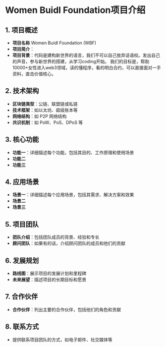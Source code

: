 # Women Buidl Foundation项目介绍

## 1. 项目概述
- **项目名称** Women Buidl Foundation (WBF)
- **项目简介**：
- **项目背景**：代码是建构新世界的语言，我们不可以自己放弃话语权。发出自己的声音，参与新世界的搭建，从学习coding开始。
我们的目标是，帮助10000+女性进入web3领域，读的懂程序，看的明白合约，可以直接面对一手资料，直击价值核心。

## 2. 技术架构
- **区块链类型**：公链、联盟链或私链
- **技术框架**：如以太坊、超级账本等
- **网络结构**：如 P2P 网络结构
- **共识机制**：如 PoW、PoS、DPoS 等

## 3. 核心功能
- **功能一**：详细描述每个功能，包括其目的、工作原理和使用场景
- **功能二**
- **功能三**

## 4. 应用场景
- **场景一**：详细描述每个应用场景，包括其需求、解决方案和效果
- **场景二**
- **场景三**

## 5. 项目团队
- **团队介绍**：包括团队成员的背景、经验和专长
- **顾问团队**：如果有的话，介绍顾问团队的成员和他们的贡献

## 6. 发展规划
- **路线图**：展示项目的发展计划和里程碑
- **未来展望**：描述项目的长期目标和愿景

## 7. 合作伙伴
- **合作伙伴**：列出主要的合作伙伴，包括他们的角色和贡献

## 8. 联系方式
- 提供联系项目团队的方式，如电子邮件、社交媒体等
